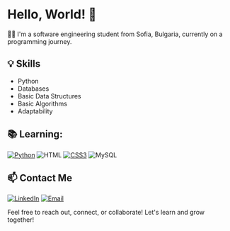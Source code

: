 # Hello, World! 👋

👨‍💼 I'm a software engineering student from Sofia, Bulgaria, currently on a programming journey. 

## 💡 Skills

- Python
- Databases
- Basic Data Structures
- Basic Algorithms
- Adaptability

## 📚 Learning:

[![Python](https://img.shields.io/badge/Python-FFD43B?style=for-the-badge&logo=python&logoColor=blue)](https://www.python.org/) ![HTML](https://img.shields.io/badge/HTML5-E34F26?style=for-the-badge&logo=html5&logoColor=white) [![CSS3](https://img.shields.io/badge/CSS3-1572B6?style=for-the-badge&logo=css3&logoColor=white)](https://developer.mozilla.org/en-US/docs/Web/CSS) ![MySQL](https://img.shields.io/badge/MySQL-005C84?style=for-the-badge&logo=mysql&logoColor=white)

  
## 📫 Contact Me

[![LinkedIn](https://img.shields.io/badge/LinkedIn-0077B5?style=for-the-badge&logo=linkedin&logoColor=white)](https://www.linkedin.com/in/david-mitov) [![Email](https://img.shields.io/badge/Gmail-D14836?style=for-the-badge&logo=gmail&logoColor=white)](mailto:deivid.mitov@gmail.com)

Feel free to reach out, connect, or collaborate! Let's learn and grow together!

